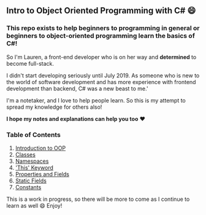 ## Intro to Object Oriented Programming with C# :smile:

### This repo exists to help beginners to programming in general or beginners to object-oriented programming learn the basics of C#!

So I'm Lauren, a front-end developer who is on her way and **determined** to become full-stack.

I didn't start developing seriously until July 2019. As someone who is new to the world of software development and has more experience with frontend development than backend, C# was a new beast to me.'

I'm a notetaker, and I love to help people learn. So this is my attempt to spread my knowledge for others also!

**I hope my notes and explanations can help you too** :heart:

### Table of Contents

1. [Introduction to OOP](../master/intro.md)
2. [Classes](../master/classes.md)
3. [Namespaces](../master/namespaces.md)
4. ['This' Keyword](../master/thiskeyword.md)
5. [Properties and Fields](../master/propertiesVSfields.md)
6. [Static Fields](../master/staticfields.md)
7. [Constants](../master/constants.md)

This is a work in progress, so there will be more to come as I continue to learn as well :smile:
Enjoy!

